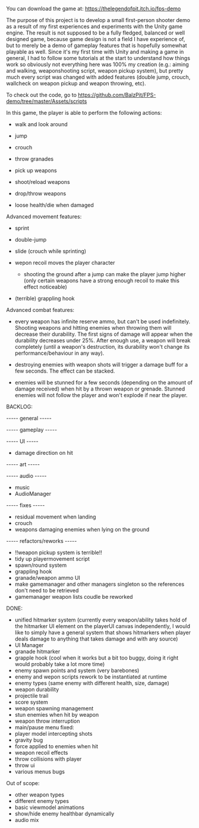 You can download the game at: https://thelegendofpit.itch.io/fps-demo

The purpose of this project is to develop a small first-person shooter demo as a result of my first experiences and experiments with the Unity game engine.
The result is not supposed to be a fully fledged, balanced or well designed game, because game design is not a field I have experience of, but to merely be a demo of gameplay features that is hopefully somewhat playable as well.
Since it's my first time with Unity and making a game in general, I had to follow some tutorials at the start to understand how things work so obviously not everything here was 100% my creation (e.g.: aiming and walking, weaponshooting script, weapon pickup system), but pretty much every script was changed with added features (double jump, crouch, wallcheck on weapon pickup and weapon throwing, etc).

To check out the code, go to https://github.com/BalzPit/FPS-demo/tree/master/Assets/scripts

In this game, the player is able to perform the following actions:

- walk and look around

- jump 

- crouch

- throw granades

- pick up weapons

- shoot/reload weapons

- drop/throw weapons

- loose health/die when damaged

Advanced movement features:

- sprint

- double-jump

- slide (crouch while sprinting)

- wepon recoil moves the player character

  - shooting the ground after a jump can make the player jump higher (only certain weapons have a strong enough recoil to make this effect noticeable)

- (terrible) grappling hook

Advanced combat features:

- every weapon has infinite reserve ammo, but can't be used indefinitely. Shooting weapons and hitting enemies when throwing them will decrease their durability. The first signs of damage will appear when the durability decreases under 25%. After enough use, a weapon will break completely (until a weapon's destruction, its durability  won't change its performance/behaviour in any way).

- destroying enemies with weapon shots will trigger a damage buff for a few seconds. The effect can be stacked.

- enemies will be stunned for a few seconds (depending on the amount of damage received) when hit by a thrown weapon or grenade. Stunned enemies will not follow the player and won't explode if near the player.

BACKLOG:

----- general -----


----- gameplay -----

----- UI -----
- damage direction on hit

----- art -----


----- audio -----
- music
- AudioManager


----- fixes -----
- residual movement when landing
- crouch
- weapons damaging enemies when lying on the ground


----- refactors/reworks -----
- !!weapon pickup system is terrible!!
- tidy up playermovement script
- spawn/round system
- grappling hook
- granade/weapon ammo UI
- make gamemanager and other managers singleton so the references don't need to be retrieved
- gamemanager weapon lists coudle be reworked


DONE:
- unified hitmarker system (currently every weapon/ability takes hold of the hitmarker UI element on the playerUI canvas independently, I would like to simply have a general system that shows hitmarkers when player deals damage to anything that takes damage and with any source)
- UI Manager
- granade hitmarker
- grapple hook (cool when it works but a bit too buggy, doing it right would probably take a lot more time)
- enemy spawn points and system (very barebones)
- enemy and wepon scripts rework to be instantiated at runtime
- enemy types (same enemy with different health, size, damage)
- weapon durability
- projectile trail
- score system
- weapon spawning management
- stun enemies when hit by weapon
- weapon throw interruption
- main/pause menu
fixed:
- player model intercepting shots
- gravity bug
- force applied to enemies when hit
- weapon recoil effects
- throw collisions with player
- throw ui
- various menus bugs

Out of scope:
- other weapon types
- different enemy types
- basic viewmodel animations
- show/hide enemy healthbar dynamically
- audio mix